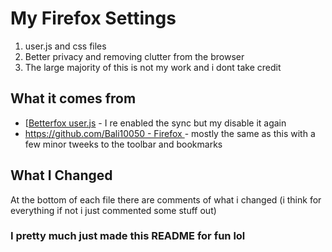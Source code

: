 # My Firefox Settings
1. user.js and css files
1. Better privacy and removing clutter from the browser
1. The large majority of this is not my work and i dont take credit
## What it comes from

- [[Betterfox user.js](https://github.com/yokoffing/Betterfox) - I re enabled the sync but my disable it again 
- [https://github.com/Bali10050 - Firefox ](https://github.com/Bali10050/FirefoxCSS) - mostly the same as this with a few minor tweeks to the toolbar and bookmarks

## What I Changed
At the bottom of each file there are comments of what i changed (i think for everything if not i just commented some stuff out)

### I pretty much just made this README for fun lol
